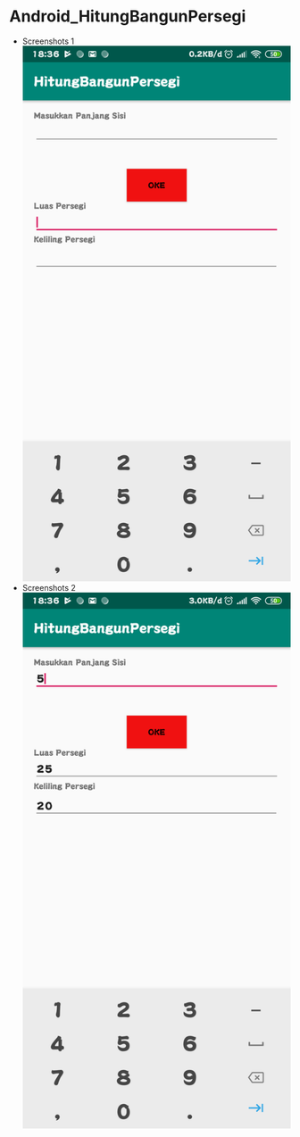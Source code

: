 # Android_HitungBangunPersegi
* Screenshots 1 <br>
![alt text](https://github.com/Pramuja/Android_HitungBangunPersegi/blob/master/SS1.png)
* Screenshots 2 <br>
![alt text](https://github.com/Pramuja/Android_HitungBangunPersegi/blob/master/SS2.png)
